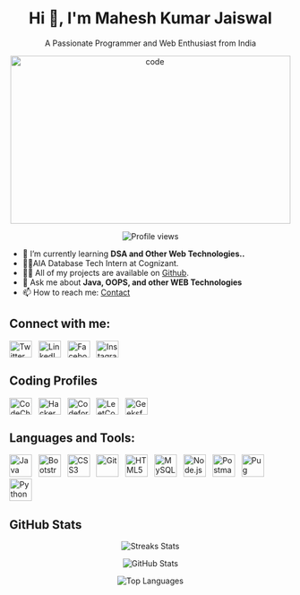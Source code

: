 <div align="center">
  <h1>Hi 👋, I'm Mahesh Kumar Jaiswal</h1>
  <p>A Passionate Programmer and Web Enthusiast from India</p>
</div>




<p align="center">
  <img src="https://i.pinimg.com/originals/e1/1f/85/e11f8529f2151c06881ee4c98afaec72.gif" alt="code" height="300" width="500">
</p>

<p align="center">
  <img src="https://komarev.com/ghpvc/?username=mkj07&label=Profile%20views&color=0e75b6&style=flat" alt="Profile views">
</p>



- 🌱 I’m currently learning **DSA and Other Web Technologies..**
- 👨‍💼AIA Database Tech Intern at Cognizant.
- 👨‍💻 All of my projects are available on [Github](https://github.com/MKJ07).
- 💬 Ask me about **Java, OOPS, and other WEB Technologies**
- 📫 How to reach me: [Contact](mahesh8479j@gmail.com)

## Connect with me:
<a href="https://twitter.com/mkj_07"><img align="center" src="https://cdn-icons-png.flaticon.com/512/124/124021.png" alt="Twitter" height="30" width="40" /></a>&nbsp;&nbsp;
<a href="https://linkedin.com/in/mahesh-kumar-jaiswal-1501581b6/"><img align="center" src="https://cdn-icons-png.flaticon.com/512/174/174857.png" alt="LinkedIn" height="30" width="40" /></a>&nbsp;&nbsp;
<a href="https://fb.com/maheshkumarjaiswal"><img align="center" src="https://cdn-icons-png.flaticon.com/128/3670/3670032.png" alt="Facebook" height="30" width="40" /></a>&nbsp;&nbsp;
<a href="https://instagram.com/its_mkj07"><img align="center" src="https://cdn-icons-png.flaticon.com/512/174/174855.png" alt="Instagram" height="30" width="40" /></a>&nbsp;&nbsp;


## Coding Profiles

<p>
  <a href="https://www.codechef.com/users/mkj07"><img align="center" src="https://cdn.codechef.com/images/cc-logo.svg" alt="CodeChef" height="30" width="40" /></a>&nbsp;&nbsp;
  <a href="https://www.hackerrank.com/mkj07"><img align="center" src="https://images.g2crowd.com/uploads/product/image/social_landscape/social_landscape_060528149c093ad5a64d6d8428c514c5/hackerrank-developer-skills-platform.png" alt="HackerRank" height="30" width="40" /></a>&nbsp;&nbsp;
  <a href="https://codeforces.com/profile/mkj07"><img align="center" src="https://codeforces.org/s/0/images/codeforces-sponsored-by-ton.png" alt="Codeforces" height="30" width="40" /></a>&nbsp;&nbsp;
  <a href="https://leetcode.com/mkj07/"><img align="center" src="https://media.geeksforgeeks.org/wp-content/cdn-uploads/20190710102234/download3.png" alt="LeetCode" height="30" width="40" /></a>&nbsp;&nbsp;
  <a href="https://auth.geeksforgeeks.org/user/mkj07/"><img align="center" src="https://leetcode.com/_next/static/images/logo-dark-c96c407d175e36c81e236fcfdd682a0b.png" alt="GeeksforGeeks" height="30" width="40" /></a>
</p>

## Languages and Tools:

<p >
  <a href="https://www.java.com"><img src="https://cdn-images-1.medium.com/max/1024/1*iIXOmGDzrtTJmdwbn7cGMw.png" alt="Java" width="40" height="40"/></a>&nbsp;&nbsp;
  <a href="https://getbootstrap.com/"><img src="https://www.bootstrapcdn.com/assets/img/og.dd30b10.png" alt="Bootstrap" width="40" height="40"/></a>&nbsp;&nbsp;
  <a href="https://www.w3.org/html/"><img src="https://cdn.pixabay.com/photo/2017/08/05/11/16/logo-2582747_1280.png" alt="CSS3" width="40" height="40"/></a>&nbsp;&nbsp;
  <a href="https://git-scm.com/"><img src="https://www.vectorlogo.zone/logos/git-scm/git-scm-icon.svg" alt="Git" width="40" height="40"/></a>&nbsp;&nbsp;
  <a href="https://www.w3.org/html/"><img src="https://cdn.vox-cdn.com/thumbor/HFwS18BH4dG7dl5kD37qHK2nemg=/0x2:580x389/1400x1050/filters:focal(0x2:580x389):format(jpeg)/cdn.vox-cdn.com/assets/979932/html5.jpeg" alt="HTML5" width="40" height="40"/></a>&nbsp;&nbsp;
  <a href="https://www.mysql.com/"><img src="https://cdn-icons-png.flaticon.com/512/4492/4492311.png" alt="MySQL" width="40" height="40"/></a>&nbsp;&nbsp;
  <a href="https://nodejs.org"><img src="https://cdn.iconscout.com/icon/free/png-256/node-js-3628954-3030179.png" alt="Node.js" width="40" height="40"/></a>&nbsp;&nbsp;
  <a href="https://postman.com"><img src="https://www.vectorlogo.zone/logos/getpostman/getpostman-icon.svg" alt="Postman" width="40" height="40"/></a>&nbsp;&nbsp;
  <a href="https://pugjs.org"><img src="https://cdn.worldvectorlogo.com/logos/pug.svg" alt="Pug" width="40" height="40"/></a>&nbsp;&nbsp;
  <a href="https://www.python.org"><img src="https://cdn.iconscout.com/icon/free/png-256/python-3629591-3032289.png" alt="Python" width="40" height="40"/></a>
</p>


## GitHub Stats

<p align="center">
  <img src="https://github-readme-streak-stats.herokuapp.com/?user=mkj07&column=8&margin-w=35&margin-h=35&no-bg=true&no-frame=true&theme=radical" alt="Streaks Stats">
</p>
<p align="center">
  <img src="https://github-readme-stats-git-masterrstaa-rickstaa.vercel.app/api?username=mkj07&show_icons=true&theme=transparent" alt="GitHub Stats">
</p>
<p align="center">
  <img src="https://github-readme-stats.vercel.app/api/top-langs/?username=mkj07&layout=compact&bg_color=00000000" alt="Top Languages">
</p>

